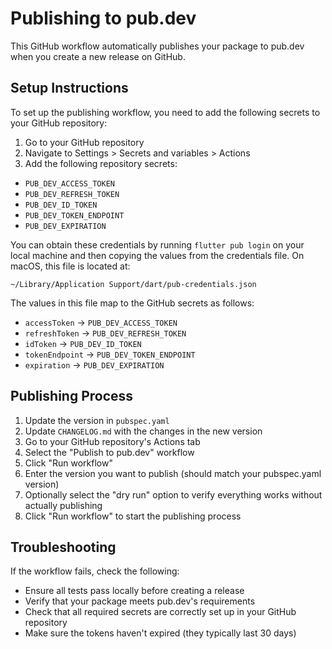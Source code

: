 # Publishing to pub.dev

This GitHub workflow automatically publishes your package to pub.dev when you create a new release on GitHub.

## Setup Instructions

To set up the publishing workflow, you need to add the following secrets to your GitHub repository:

1. Go to your GitHub repository
2. Navigate to Settings > Secrets and variables > Actions
3. Add the following repository secrets:

- `PUB_DEV_ACCESS_TOKEN`
- `PUB_DEV_REFRESH_TOKEN`
- `PUB_DEV_ID_TOKEN`
- `PUB_DEV_TOKEN_ENDPOINT`
- `PUB_DEV_EXPIRATION`

You can obtain these credentials by running `flutter pub login` on your local machine and then copying the values from the credentials file. On macOS, this file is located at:

```
~/Library/Application Support/dart/pub-credentials.json
```

The values in this file map to the GitHub secrets as follows:

- `accessToken` → `PUB_DEV_ACCESS_TOKEN`
- `refreshToken` → `PUB_DEV_REFRESH_TOKEN`
- `idToken` → `PUB_DEV_ID_TOKEN`
- `tokenEndpoint` → `PUB_DEV_TOKEN_ENDPOINT`
- `expiration` → `PUB_DEV_EXPIRATION`

## Publishing Process

1. Update the version in `pubspec.yaml`
2. Update `CHANGELOG.md` with the changes in the new version
3. Go to your GitHub repository's Actions tab
4. Select the "Publish to pub.dev" workflow
5. Click "Run workflow"
6. Enter the version you want to publish (should match your pubspec.yaml version)
7. Optionally select the "dry run" option to verify everything works without actually publishing
8. Click "Run workflow" to start the publishing process

## Troubleshooting

If the workflow fails, check the following:

- Ensure all tests pass locally before creating a release
- Verify that your package meets pub.dev's requirements
- Check that all required secrets are correctly set up in your GitHub repository
- Make sure the tokens haven't expired (they typically last 30 days)
